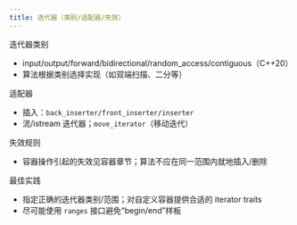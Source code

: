 ```yaml
---
title: 迭代器（类别/适配器/失效）
---
```


迭代器类别
- input/output/forward/bidirectional/random_access/contiguous（C++20）
- 算法根据类别选择实现（如双端扫描、二分等）

适配器
- 插入：`back_inserter/front_inserter/inserter`
- 流/istream 迭代器；`move_iterator`（移动迭代）

失效规则
- 容器操作引起的失效见容器章节；算法不应在同一范围内就地插入/删除

最佳实践
- 指定正确的迭代器类别/范围；对自定义容器提供合适的 iterator traits
- 尽可能使用 `ranges` 接口避免“begin/end”样板
